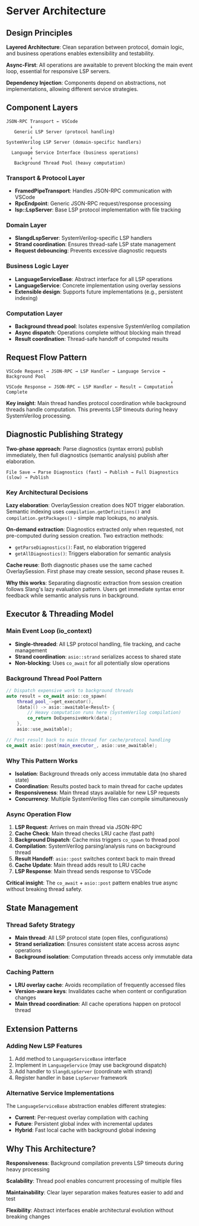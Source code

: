 # Server Architecture

## Design Principles

**Layered Architecture**: Clean separation between protocol, domain logic, and business operations enables extensibility and testability.

**Async-First**: All operations are awaitable to prevent blocking the main event loop, essential for responsive LSP servers.

**Dependency Injection**: Components depend on abstractions, not implementations, allowing different service strategies.

## Component Layers

```
JSON-RPC Transport ← VSCode
         ↓
   Generic LSP Server (protocol handling)
         ↓
SystemVerilog LSP Server (domain-specific handlers)
         ↓
  Language Service Interface (business operations)
         ↓
   Background Thread Pool (heavy computation)
```

### Transport & Protocol Layer
- **FramedPipeTransport**: Handles JSON-RPC communication with VSCode
- **RpcEndpoint**: Generic JSON-RPC request/response processing
- **lsp::LspServer**: Base LSP protocol implementation with file tracking

### Domain Layer
- **SlangdLspServer**: SystemVerilog-specific LSP handlers
- **Strand coordination**: Ensures thread-safe LSP state management
- **Request debouncing**: Prevents excessive diagnostic requests

### Business Logic Layer
- **LanguageServiceBase**: Abstract interface for all LSP operations
- **LanguageService**: Concrete implementation using overlay sessions
- **Extensible design**: Supports future implementations (e.g., persistent indexing)

### Computation Layer
- **Background thread pool**: Isolates expensive SystemVerilog compilation
- **Async dispatch**: Operations complete without blocking main thread
- **Result coordination**: Thread-safe handoff of computed results

## Request Flow Pattern

```
VSCode Request → JSON-RPC → LSP Handler → Language Service → Background Pool
                                                              ↓
VSCode Response ← JSON-RPC ← LSP Handler ← Result ← Computation Complete
```

**Key insight**: Main thread handles protocol coordination while background threads handle computation. This prevents LSP timeouts during heavy SystemVerilog processing.

## Diagnostic Publishing Strategy

**Two-phase approach**: Parse diagnostics (syntax errors) publish immediately, then full diagnostics (semantic analysis) publish after elaboration.

```
File Save → Parse Diagnostics (fast) → Publish → Full Diagnostics (slow) → Publish
```

### Key Architectural Decisions

**Lazy elaboration**: OverlaySession creation does NOT trigger elaboration. Semantic indexing uses `compilation.getDefinitions()` and `compilation.getPackages()` - simple map lookups, no analysis.

**On-demand extraction**: Diagnostics extracted only when requested, not pre-computed during session creation. Two extraction methods:
- `getParseDiagnostics()`: Fast, no elaboration triggered
- `getAllDiagnostics()`: Triggers elaboration for semantic analysis

**Cache reuse**: Both diagnostic phases use the same cached OverlaySession. First phase may create session, second phase reuses it.

**Why this works**: Separating diagnostic extraction from session creation follows Slang's lazy evaluation pattern. Users get immediate syntax error feedback while semantic analysis runs in background.

## Executor & Threading Model

### Main Event Loop (io_context)
- **Single-threaded**: All LSP protocol handling, file tracking, and cache management
- **Strand coordination**: `asio::strand` serializes access to shared state
- **Non-blocking**: Uses `co_await` for all potentially slow operations

### Background Thread Pool Pattern
```cpp
// Dispatch expensive work to background threads
auto result = co_await asio::co_spawn(
    thread_pool_->get_executor(),
    [data]() -> asio::awaitable<Result> {
        // Heavy computation runs here (SystemVerilog compilation)
        co_return DoExpensiveWork(data);
    },
    asio::use_awaitable);

// Post result back to main thread for cache/protocol handling
co_await asio::post(main_executor_, asio::use_awaitable);
```

### Why This Pattern Works
- **Isolation**: Background threads only access immutable data (no shared state)
- **Coordination**: Results posted back to main thread for cache updates
- **Responsiveness**: Main thread stays available for new LSP requests
- **Concurrency**: Multiple SystemVerilog files can compile simultaneously

### Async Operation Flow
1. **LSP Request**: Arrives on main thread via JSON-RPC
2. **Cache Check**: Main thread checks LRU cache (fast path)
3. **Background Dispatch**: Cache miss triggers `co_spawn` to thread pool
4. **Compilation**: SystemVerilog parsing/analysis runs on background thread
5. **Result Handoff**: `asio::post` switches context back to main thread
6. **Cache Update**: Main thread adds result to LRU cache
7. **LSP Response**: Main thread sends response to VSCode

**Critical insight**: The `co_await` + `asio::post` pattern enables true async without breaking thread safety.

## State Management

### Thread Safety Strategy
- **Main thread**: All LSP protocol state (open files, configurations)
- **Strand serialization**: Ensures consistent state access across async operations
- **Background isolation**: Computation threads access only immutable data

### Caching Pattern
- **LRU overlay cache**: Avoids recompilation of frequently accessed files
- **Version-aware keys**: Invalidates cache when content or configuration changes
- **Main thread coordination**: All cache operations happen on protocol thread

## Extension Patterns

### Adding New LSP Features
1. Add method to `LanguageServiceBase` interface
2. Implement in `LanguageService` (may use background dispatch)
3. Add handler to `SlangdLspServer` (coordinate with strand)
4. Register handler in base `LspServer` framework

### Alternative Service Implementations
The `LanguageServiceBase` abstraction enables different strategies:
- **Current**: Per-request overlay compilation with caching
- **Future**: Persistent global index with incremental updates
- **Hybrid**: Fast local cache with background global indexing

## Why This Architecture?

**Responsiveness**: Background compilation prevents LSP timeouts during heavy processing

**Scalability**: Thread pool enables concurrent processing of multiple files

**Maintainability**: Clear layer separation makes features easier to add and test

**Flexibility**: Abstract interfaces enable architectural evolution without breaking changes
